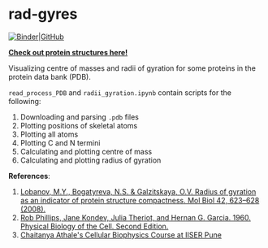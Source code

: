 # rad-gyres
[![Binder](https://mybinder.org/badge_logo.svg)](https://mybinder.org/v2/gh/shivChitinous/rad-gyres/HEAD)|[GitHub](https://github.com/shivChitinous/rad-gyres/edit/main/)

[**Check out protein structures here!**](https://shivchitinous.github.io/rad-gyres/radii_gyration)

Visualizing centre of masses and radii of gyration for some proteins in the protein data bank (PDB). 

`read_process_PDB` and `radii_gyration.ipynb` contain scripts for the following:
1. Downloading and parsing `.pdb` files
2. Plotting positions of skeletal atoms
3. Plotting all atoms
4. Plotting C and N termini
5. Calculating and plotting centre of mass
6. Calculating and plotting radius of gyration

**References**:
1. [Lobanov, M.Y., Bogatyreva, N.S. & Galzitskaya, O.V. Radius of gyration as an indicator of protein structure compactness. Mol Biol 42, 623–628 (2008).](https://doi.org/10.1134/S0026893308040195)
2. [Rob Phillips, Jane Kondev, Julia Theriot, and Hernan G. Garcia. 1960. Physical Biology of the Cell. Second Edition.](https://www.routledge.com/Physical-Biology-of-the-Cell/Phillips-Kondev-Theriot-Garcia-Phillips-Kondev-Theriot-Garcia/p/book/9780815344506)
3. [Chaitanya Athale's Cellular Biophysics Course at IISER Pune](http://www.iiserpune.ac.in/~cathale/lects/bio322-phybio1/2020bio315/Bio315-2020main.html)


